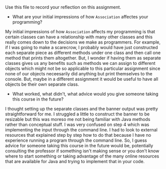 Use this file to record your reflection on this assignment.

- What are your initial impressions of how `Association` affectes your programming?

My initial impressions of how `Association` affects my programming is that certain classes can have a relationship with many other classes and this really comes down to the decisions we make as programmers. For example, if I was going to make a scarecrow, I probably would have just constructed each separate piece as different methods under one class and then call one method that prints them altogether. But, I wonder if having them as separate classes gives us any benefits such as methods we can assign to different objects which might not be so applicable to this particular assignment since none of our objects neceesarily did anything but print themselves to the console. But, maybe in a different assignment it would be useful to have all objects be their own separate class. 


- What worked, what didn't, what advice would you give someone taking this course in the future?

I thought setting up the separate classes and the banner output was pretty straightforward for me. I struggled a little to construct the banner to be resizable but this was moreso me not being familiar with Java methods rather than conceptual stuff. I was very confused on step 4 which was implementing the input through the command line. I had to look to external resources that explained step by step how to do that because I have no experience running a program through the command line. So, I guess advice for someone taking this course in the future would be, potentially consulting the professor if something isn't making sense or you don't know where to start something or taking advantage of the many online resources that are available for Java and trying to implement that in your code.
